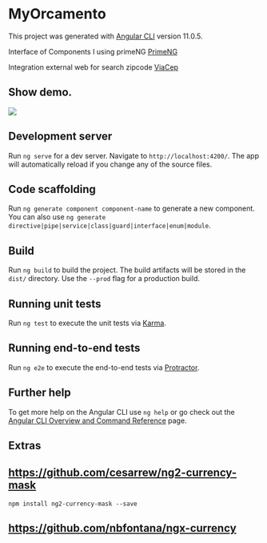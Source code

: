 # MyOrcamento

This project was generated with [Angular CLI](https://github.com/angular/angular-cli) version 11.0.5.

Interface of Components I using primeNG
[PrimeNG](https://www.primefaces.org/primeng/showcase/#/setup)

Integration external web for search zipcode
[ViaCep](https://viacep.com.br/)

## Show demo.
![](https://github.com/celogp/orcamentoWeb/blob/d03e51cd7201cccfd82f5a243d7c0f1d1e0ef98b/screens/MyOrcamento.gif)

## Development server

Run `ng serve` for a dev server. Navigate to `http://localhost:4200/`. The app will automatically reload if you change any of the source files.

## Code scaffolding

Run `ng generate component component-name` to generate a new component. You can also use `ng generate directive|pipe|service|class|guard|interface|enum|module`.

## Build

Run `ng build` to build the project. The build artifacts will be stored in the `dist/` directory. Use the `--prod` flag for a production build.

## Running unit tests

Run `ng test` to execute the unit tests via [Karma](https://karma-runner.github.io).

## Running end-to-end tests

Run `ng e2e` to execute the end-to-end tests via [Protractor](http://www.protractortest.org/).

## Further help

To get more help on the Angular CLI use `ng help` or go check out the [Angular CLI Overview and Command Reference](https://angular.io/cli) page.

## Extras
## https://github.com/cesarrew/ng2-currency-mask
    npm install ng2-currency-mask --save

<!-- example for pt-BR money -->
## https://github.com/nbfontana/ngx-currency